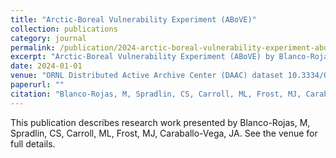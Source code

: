 ```yaml
---
title: "Arctic-Boreal Vulnerability Experiment (ABoVE)"
collection: publications
category: journal
permalink: /publication/2024-arctic-boreal-vulnerability-experiment-above
excerpt: "Arctic-Boreal Vulnerability Experiment (ABoVE) by Blanco-Rojas, M et al."
date: 2024-01-01
venue: "ORNL Distributed Active Archive Center (DAAC) dataset 10.3334/ORNLDAAC/2243 (2024"
paperurl: ""
citation: "Blanco-Rojas, M, Spradlin, CS, Carroll, ML, Frost, MJ, Caraballo-Vega, JA (2024). "Arctic-Boreal Vulnerability Experiment (ABoVE)." <i>ORNL Distributed Active Archive Center (DAAC) dataset 10.3334/ORNLDAAC/2243 (2024</i>."
---
```


This publication describes research work presented by Blanco-Rojas, M, Spradlin, CS, Carroll, ML, Frost, MJ, Caraballo-Vega, JA. See the venue for full details.
